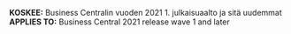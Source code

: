 <span data-ttu-id="3baa4-101"><Token>**KOSKEE:** Business Centralin vuoden 2021 1. julkaisuaalto ja sitä uudemmat</Token></span><span class="sxs-lookup"><span data-stu-id="3baa4-101"><Token> **APPLIES TO:** Business Central 2021 release wave 1 and later</Token></span></span>